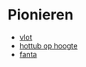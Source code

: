 # Pionieren

- [vlot](./vlot/readme.md)
- [hottub op hoogte](./hottub-op-hoogte/readme.md)
- [fanta](./fanta/readme.md)
